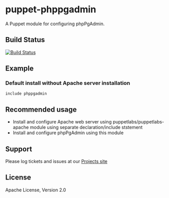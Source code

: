 puppet-phppgadmin
=================

A Puppet module for configuring phpPgAdmin.

Build Status
------------

[![Build Status](https://travis-ci.org/[knowshan]/[puppet-phppgadmin].png)](https://travis-ci.org/[knowshan]/[puppet-phppgadmin])

Example
-------

### Default install without Apache server installation
    include phppgadmin

Recommended usage
-----------------

* Install and configure Apache web server using puppetlabs/puppetlabs-apache module using separate declaration/include ststement
* Install and configure phpPgAdmin using this module
 

Support
-------

Please log tickets and issues at our [Projects site](https://github.com/knowshan/puppet-phppgadmin)

License
-------

Apache License, Version 2.0

